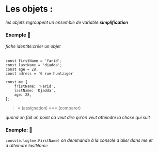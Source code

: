 # Les objets :


_les objets regroupent un ensemble de variable <strong>simplification </strong>_<br> 

### Exemple :speech_balloon:


###### fiche identité:_créer un objet_

``` 
const firstName = 'farid';
const lastName = 'djadda';
const age = 28;
const adress = '6 rue huntziger'

const me {
    fristName: 'Farid', 
    lastName: 'Djadda',
    age: 28,
};
``` 

>= (assignation)
>=== (comparer) 

_quand on fait un point ca veut dire qu'on veut atteindre la chose qui suit_

### Exemple: :speech_balloon:

`console.log(me.FirstName)` _on demmande à la console d'aller dans me et d'atteindre lastName_

 